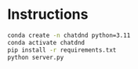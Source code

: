 # Instructions

```sh
conda create -n chatdnd python=3.11
conda activate chatdnd
pip install -r requirements.txt
python server.py
```

